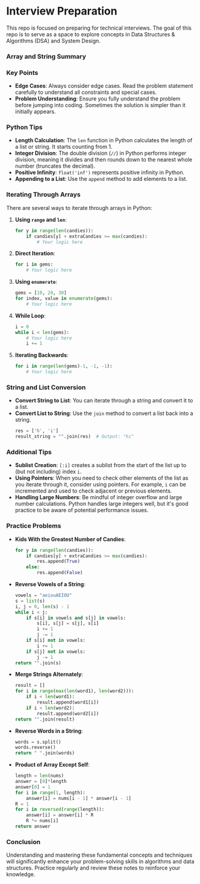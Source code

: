# Interview Preparation

This repo is focused on preparing for technical interviews. The goal of this repo is to serve as a space to explore concepts in Data Structures & Algorithms (DSA) and System Design.

### Array and String Summary

### Key Points

- **Edge Cases**: Always consider edge cases. Read the problem statement carefully to understand all constraints and special cases.
- **Problem Understanding**: Ensure you fully understand the problem before jumping into coding. Sometimes the solution is simpler than it initially appears.

### Python Tips

- **Length Calculation**: The `len` function in Python calculates the length of a list or string. It starts counting from 1.
- **Integer Division**: The double division (`//`) in Python performs integer division, meaning it divides and then rounds down to the nearest whole number (truncates the decimal).
- **Positive Infinity**: `float('inf')` represents positive infinity in Python.
- **Appending to a List**: Use the `append` method to add elements to a list.

### Iterating Through Arrays

There are several ways to iterate through arrays in Python:

1. **Using `range` and `len`**:

   ```Python
   for y in range(len(candies)):
       if candies[y] + extraCandies >= max(candies):
           # Your logic here
   ```

2. **Direct Iteration**:

   ```Python
   for i in gems:
       # Your logic here
   ```

3. **Using `enumerate`**:

   ```Python
   gems = [10, 20, 30]
   for index, value in enumerate(gems):
       # Your logic here
   ```

4. **While Loop**:

   ```Python
   i = 0
   while i < len(gems):
       # Your logic here
       i += 1
   ```

5. **Iterating Backwards**:
   ```Python
   for i in range(len(gems)-1, -1, -1):
       # Your logic here
   ```

### String and List Conversion

- **Convert String to List**: You can iterate through a string and convert it to a list.
- **Convert List to String**: Use the `join` method to convert a list back into a string.
  ```Python
  res = ['h', 'i']
  result_string = "".join(res)  # Output: "hi"
  ```

### Additional Tips

- **Sublist Creation**: `[:i]` creates a sublist from the start of the list up to (but not including) index `i`.
- **Using Pointers**: When you need to check other elements of the list as you iterate through it, consider using pointers. For example, `i` can be incremented and used to check adjacent or previous elements.
- **Handling Large Numbers**: Be mindful of integer overflow and large number calculations. Python handles large integers well, but it's good practice to be aware of potential performance issues.

### Practice Problems

- **Kids With the Greatest Number of Candies**:

  ```Python
  for y in range(len(candies)):
      if candies[y] + extraCandies >= max(candies):
          res.append(True)
      else:
          res.append(False)
  ```

- **Reverse Vowels of a String**:

  ```Python
  vowels = "aeiouAEIOU"
  s = list(s)
  i, j = 0, len(s) - 1
  while i < j:
      if s[i] in vowels and s[j] in vowels:
          s[i], s[j] = s[j], s[i]
          i += 1
          j -= 1
      if s[i] not in vowels:
          i += 1
      if s[j] not in vowels:
          j -= 1
  return "".join(s)
  ```

- **Merge Strings Alternately**:

  ```Python
  result = []
  for i in range(max(len(word1), len(word2))):
      if i < len(word1):
          result.append(word1[i])
      if i < len(word2):
          result.append(word2[i])
  return "".join(result)
  ```

- **Reverse Words in a String**:

  ```Python
  words = s.split()
  words.reverse()
  return " ".join(words)
  ```

- **Product of Array Except Self**:
  ```Python
  length = len(nums)
  answer = [0]*length
  answer[0] = 1
  for i in range(1, length):
      answer[i] = nums[i - 1] * answer[i - 1]
  R = 1
  for i in reversed(range(length)):
      answer[i] = answer[i] * R
      R *= nums[i]
  return answer
  ```

### Conclusion

Understanding and mastering these fundamental concepts and techniques will significantly enhance your problem-solving skills in algorithms and data structures. Practice regularly and review these notes to reinforce your knowledge.
